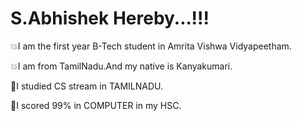 # S.Abhishek Hereby...!!!

💥I am the first year B-Tech student in Amrita Vishwa Vidyapeetham.

💥I am from TamilNadu.And my native is Kanyakumari.

💎I studied CS stream in TAMILNADU.

💎I scored 99% in COMPUTER in my HSC.


